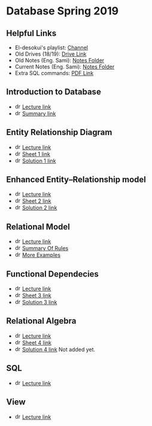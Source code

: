 # Database Spring 2019

## Helpful Links
* El-desokui's playlist: [Channel](https://www.youtube.com/playlist?list=PL37D52B7714788190)
* Old Drives (18/19): [Drive Link](https://drive.google.com/open?id=15CMbB8Kh6q1RVNTBh6vw2eH8-3iqYE4A)
* Old Notes (Eng. Sami): [Notes Folder](https://drive.google.com/open?id=102Rifcpk2EDOoRtsUg_1cDwhjZ-Bkq9M)
* Current Notes (Eng. Sami): [Notes Folder](https://drive.google.com/open?id=1cibrWA4wn_1u5mnCSaMFmN6Hbplpwaic)
* Extra SQL commands: [PDF Link](https://drive.google.com/open?id=1Hprpz28jgo0r9nbtsNldtrKzmxZEINeK)

## Introduction to Database
* <img src="https://pngimage.net/wp-content/uploads/2018/06/logo-lecture-png-7.png" alt="drawing"  width="15" height="15"/> [Lecture link](https://drive.google.com/open?id=1DNPfYl3IZcOzyVI4uyWiUnYgjdEI2fQqe07d9TtwMGQ)
* <img src="https://pngimage.net/wp-content/uploads/2018/06/logo-lecture-png-6.png" alt="drawing"  width="15" height="15"/> [Summary link](https://drive.google.com/open?id=17gKRCKuozIGW2T9HdU5kyvP53PYw_xHb)

## Entity Relationship Diagram
* <img src="https://pngimage.net/wp-content/uploads/2018/06/logo-lecture-png-7.png" alt="drawing"  width="15" height="15"/> [Lecture link](https://drive.google.com/open?id=1SOK-ms6EB2Xjgx9oQtsxrkKOrGnTG09oguma24qmnZM)
* <img src="https://pngimage.net/wp-content/uploads/2018/06/logo-lecture-png-6.png" alt="drawing"  width="15" height="15"/> [Sheet 1 link](https://drive.google.com/open?id=1C_AYJMvTcNkildDWvhdNvCKjM2UESQ7g)
* <img src="https://pngimage.net/wp-content/uploads/2018/06/logo-lecture-png-8.png" alt="drawing"  width="15" height="15"/> [Solution 1 link](https://drive.google.com/open?id=1YTyTl4vsbGyHSK3ZpksOxkSqRggPPiFl)


## Enhanced Entity–Relationship model
* <img src="https://pngimage.net/wp-content/uploads/2018/06/logo-lecture-png-7.png" alt="drawing"  width="15" height="15"/> [Lecture link](https://drive.google.com/open?id=1eF31bSck8PUhOwDh2c1w9F2hudKgKRqufWmx_82moWs)
* <img src="https://pngimage.net/wp-content/uploads/2018/06/logo-lecture-png-6.png" alt="drawing"  width="15" height="15"/> [Sheet 2 link](https://drive.google.com/open?id=1qzhJGAcl8M4yO9CCwQ_5BHS6DxKArvvH)
* <img src="https://pngimage.net/wp-content/uploads/2018/06/logo-lecture-png-8.png" alt="drawing"  width="15" height="15"/> [Solution 2 link](https://drive.google.com/open?id=1Y7WwLjs5K_zYK4O9-tC44TOKz8EXo9n_)

## Relational Model
* <img src="https://pngimage.net/wp-content/uploads/2018/06/logo-lecture-png-7.png" alt="drawing"  width="15" height="15"/> [Lecture link](https://drive.google.com/open?id=1mN_Rhzx1U1f67Gz6u_9IOJStWWwsoSjxqKrF8sUY6k4)
* <img src="https://pngimage.net/wp-content/uploads/2018/06/logo-lecture-png-6.png" alt="drawing"  width="15" height="15"/> [Summary Of Rules](https://drive.google.com/open?id=1rypfLLr0qvUxAz7hV6KRiGW0R9q4vN21)
* <img src="https://pngimage.net/wp-content/uploads/2018/06/logo-lecture-png-8.png" alt="drawing"  width="15" height="15"/> [More Examples](https://lbsitbytes2010.wordpress.com/category/mapping-er-to-realtional/page/2/)

## Functional Dependecies
* <img src="https://pngimage.net/wp-content/uploads/2018/06/logo-lecture-png-7.png" alt="drawing"  width="15" height="15"/> [Lecture link](https://drive.google.com/open?id=1ShmhluLhSBmYUc6teQVu1Ql-4SD1Mb8OnhndWOOfv4w)
* <img src="https://pngimage.net/wp-content/uploads/2018/06/logo-lecture-png-6.png" alt="drawing"  width="15" height="15"/> [Sheet 3 link](https://drive.google.com/open?id=12EEe9DMWRakBK4yG9dr6j296QHdGli3i)
* <img src="https://pngimage.net/wp-content/uploads/2018/06/logo-lecture-png-8.png" alt="drawing"  width="15" height="15"/> [Solution 3 link](https://drive.google.com/open?id=1C733i8ahJ6r4GolgJrC9EG-4dsT-SoX9)

## Relational Algebra
* <img src="https://pngimage.net/wp-content/uploads/2018/06/logo-lecture-png-7.png" alt="drawing"  width="15" height="15"/> [Lecture link](https://drive.google.com/open?id=1_WzQs25xBoER3nhB189dZhyJ954hIYqXnAPa2UAXpAQ)
* <img src="https://pngimage.net/wp-content/uploads/2018/06/logo-lecture-png-6.png" alt="drawing"  width="15" height="15"/> [Sheet 4 link](https://drive.google.com/open?id=16rCLrq4Y55ZQ3JgoODB8uQ4lwC0qcnun)
* <img src="https://pngimage.net/wp-content/uploads/2018/06/logo-lecture-png-8.png" alt="drawing"  width="15" height="15"/> [Solution 4 link](https://github.com/Hassan-Elseoudy/Database-Spring-2019-) Not added yet.

## SQL
* <img src="https://pngimage.net/wp-content/uploads/2018/06/logo-lecture-png-7.png" alt="drawing"  width="15" height="15"/> [Lecture link](https://drive.google.com/open?id=1PIgurtTTcW5Zfrx6w515kzuIXIVP4myKLlXVf1mRiG0)

## View
* <img src="https://pngimage.net/wp-content/uploads/2018/06/logo-lecture-png-7.png" alt="drawing"  width="15" height="15"/> [Lecture link](https://drive.google.com/open?id=1VlxlS8lQnYhc8UYZTatcvo88j1Gl-Z7L)








